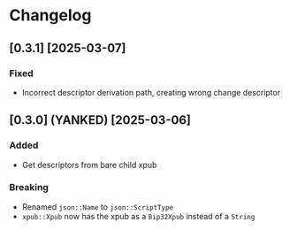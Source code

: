 # Changelog

## [0.3.1] [2025-03-07]

### Fixed

- Incorrect descriptor derivation path, creating wrong change descriptor

## [0.3.0] (YANKED) [2025-03-06]

### Added

- Get descriptors from bare child xpub

### Breaking

- Renamed `json::Name` to `json::ScriptType`
- `xpub::Xpub` now has the xpub as a `Bip32Xpub` instead of a `String`
